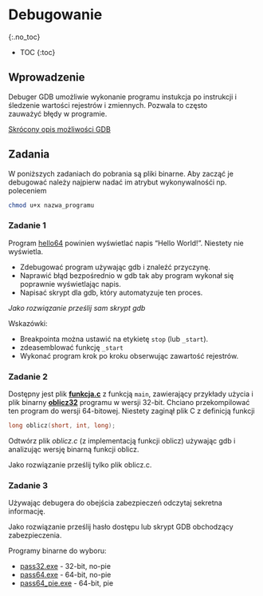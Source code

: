Debugowanie
===============================
{:.no_toc}

* TOC
{:toc}

## Wprowadzenie

Debuger GDB umożliwie wykonanie programu instukcja po instrukcji i śledzenie wartości rejestrów i zmiennych. 
Pozwala to często zauważyć błędy w programie.

[Skrócony opis możliwości GDB](../talks/debugger.md)

## Zadania 

W poniższych zadaniach do pobrania są pliki binarne. Aby zacząć je debugować należy najpierw nadać im atrybut wykonywalnośći np. poleceniem
```bash
chmod u+x nazwa_programu
```

### Zadanie 1

Program [hello64](https://ww2.ii.uj.edu.pl/~kapela/pn/bin/hello64) powinien wyświetlać napis “Hello World!”. Niestety nie wyświetla.

* Zdebugować program używając gdb i znaleźć przyczynę.  
* Naprawić błąd bezpośrednio w gdb tak aby program wykonał się poprawnie wyświetlając napis. 
* Napisać skrypt dla gdb, który automatyzuje ten proces.

 *Jako rozwiązanie prześlij sam skrypt gdb*

Wskazówki: 
 * Breakpointa można ustawić na etykietę `stop` (lub `_start`).
 * zdeasemblować funkcję `_start`
 * Wykonać program krok po kroku obserwując zawartość rejestrów. 


### Zadanie 2
Dostępny jest plik **[funkcja.c](funkcja.c)** z funkcją `main`, zawierający przykłady użycia i plik binarny **[oblicz32](https://ww2.ii.uj.edu.pl/~kapela/pn/bin/oblicz32)**  programu w wersji 32-bit. 
Chciano przekompilować ten program do wersji 64-bitowej. Niestety zaginął plik C  z definicją funkcji  
```c
long oblicz(short, int, long);
```
Odtwórz plik *oblicz.c* (z implementacją funkcji oblicz) używając gdb i analizując wersję binarną funkcji oblicz. 

Jako rozwiązanie prześlij tylko plik oblicz.c.

### Zadanie 3
Używając debugera do obejścia zabezpieczeń odczytaj sekretna informację.

Jako rozwiązanie prześlij hasło dostępu lub skrypt GDB obchodzący zabezpieczenia.

Programy binarne do wyboru:  
* [pass32.exe](https://ww2.ii.uj.edu.pl/~kapela/pn/bin/pass32.exe) - 32-bit, no-pie
* [pass64.exe](https://ww2.ii.uj.edu.pl/~kapela/pn/bin/pass64.exe) - 64-bit, no-pie
* [pass64_pie.exe](https://ww2.ii.uj.edu.pl/~kapela/pn/bin/pass64_pie.exe) - 64-bit, pie
